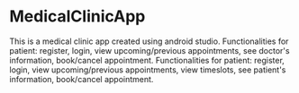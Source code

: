 # MedicalClinicApp

This is a medical clinic app created using android studio.
Functionalities for patient: register, login, view upcoming/previous appointments, see doctor's information, book/cancel appointment.
Functionalities for patient: register, login, view upcoming/previous appointments, view timeslots, see patient's information, book/cancel appointment.
